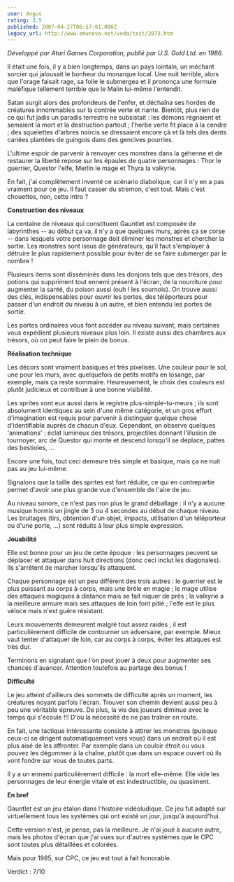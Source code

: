 ```yaml
---
user: Angus
rating: 3.5
published: 2007-04-27T06:57:01.000Z
legacy_url: http://www.emunova.net/veda/test/2073.htm
---
```

_Développé par Atari Games Corporation, publié par U.S. Gold Ltd. en 1986\._  

  

Il était une fois, il y a bien longtemps, dans un pays lointain, un méchant sorcier qui jalousait le bonheur du monarque local. Une nuit terrible, alors que l'orage faisait rage, sa folie le submergea et il prononça une formule maléfique tellement terrible que le Malin lui-même l'entendit.  

Satan surgit alors des profondeurs de l'enfer, et déchaîna ses hordes de créatures innommables sur la contrée verte et riante. Bientôt, plus rien de ce qui fut jadis un paradis terrestre ne subsistait : les démons régnaient et semaient la mort et la destruction partout ; l'herbe verte fit place à la cendre ; des squelettes d'arbres noircis se dressaient encore çà et là tels des dents cariées plantées de guingois dans des gencives pourries.  

L'ultime espoir de parvenir à renvoyer ces monstres dans la géhenne et de restaurer la liberté repose sur les épaules de quatre personnages : Thor le guerrier, Questor l'elfe, Merlin le mage et Thyra la valkyrie.  

  

En fait, j'ai complètement inventé ce scénario diabolique, car il n'y en a pas vraiment pour ce jeu. Il faut casser du stremon, c'est tout. Mais c'est chouettos, non, cette intro ?  

  

**Construction des niveaux**  

  

La centaine de niveaux qui constituent Gauntlet est composée de labyrinthes -- au début ça va, il n'y a que quelques murs, après ça se corse -- dans lesquels votre personnage doit éliminer les monstres et chercher la sortie. Les monstres sont issus de générateurs, qu'il faut s'employer à détruire le plus rapidement possible pour éviter de se faire submerger par le nombre !  

Plusieurs items sont disséminés dans les donjons tels que des trésors, des potions qui suppriment tout ennemi présent à l'écran, de la nourriture pour augmenter la santé, du poison aussi (ouh ! les sournois). On trouve aussi des clés, indispensables pour ouvrir les portes, des téléporteurs pour passer d'un endroit du niveau à un autre, et bien entendu les portes de sortie.  

Les portes ordinaires vous font accéder au niveau suivant, mais certaines vous expédient plusieurs niveaux plus loin. Il existe aussi des chambres aux trésors, où on peut faire le plein de bonus.  

  

**Réalisation technique**  

  

Les décors sont vraiment basiques et très pixelisés. Une couleur pour le sol, une pour les murs, avec quelquefois de petits motifs en losange, par exemple, mais ça reste sommaire. Heureusement, le choix des couleurs est plutôt judicieux et contribue à une bonne visibilité.  

  

Les sprites sont eux aussi dans le registre plus-simple-tu-meurs ; ils sont absolument identiques au sein d'une même catégorie, et un gros effort d'imagination est requis pour parvenir à distinguer quelque chose d'identifiable auprès de chacun d'eux. Cependant, on observe quelques 'animations' : éclat lumineux des trésors, projectiles donnant l'illusion de tournoyer, arc de Questor qui monte et descend lorsqu'il se déplace, pattes des bestioles, ...  

Encore une fois, tout ceci demeure très simple et basique, mais ça ne nuit pas au jeu lui-même.  

Signalons que la taille des sprites est fort réduite, ce qui en contrepartie permet d'avoir une plus grande vue d'ensemble de l'aire de jeu.  

  

Au niveau sonore, ce n'est pas non plus le grand déballage : il n'y a aucune musique hormis un jingle de 3 ou 4 secondes au début de chaque niveau. Les bruitages (tirs, obtention d'un objet, impacts, utilisation d'un téléporteur ou d'une porte, ...) sont réduits à leur plus simple expression.  

  

**Jouabilité**  

  

Elle est bonne pour un jeu de cette époque : les personnages peuvent se déplacer et attaquer dans huit directions (donc ceci inclut les diagonales). Ils s'arrêtent de marcher lorsqu'ils attaquent.  

  

Chaque personnage est un peu différent des trois autres : le guerrier est le plus puissant au corps à corps, mais une brêle en magie ; le mage utilise des attaques magiques à distance mais se fait niquer de près ; la valkyrie a la meilleure armure mais ses attaques de loin font pitié ; l'elfe est le plus véloce mais n'est guère résistant.  

  

Leurs mouvements demeurent malgré tout assez raides ; il est particulièrement difficile de contourner un adversaire, par exemple. Mieux vaut tenter d'attaquer de loin, car au corps à corps, éviter les attaques est très dur.  

  

Terminons en signalant que l'on peut jouer à deux pour augmenter ses chances d'avancer. Attention toutefois au partage des bonus !  

  

**Difficulté**  

  

Le jeu atteint d'ailleurs des sommets de difficulté après un moment, les créatures noyant parfois l'écran. Trouver son chemin devient aussi peu à peu une véritable épreuve. De plus, la vie des joueurs diminue avec le temps qui s'écoule !!! D'où la nécessité de ne pas traîner en route.  

  

En fait, une tactique intéressante consiste à attirer les monstres (puisque ceux-ci se dirigent automatiquement vers vous) dans un endroit où il est plus aisé de les affronter. Par exemple dans un couloir étroit ou vous pouvez les dégommer à la chaîne, plutôt que dans un espace ouvert où ils vont fondre sur vous de toutes parts.  

  

Il y a un ennemi particulièrement difficile : la mort elle-même. Elle vide les personnages de leur énergie vitale et est indestructible, ou quasiment.  

  

**En bref**  

  

Gauntlet est un jeu étalon dans l'histoire vidéoludique. Ce jeu fut adapté sur virtuellement tous les systèmes qui ont existé un jour, jusqu'à aujourd'hui.  

Cette version n'est, je pense, pas la meilleure. Je n'ai joué à aucune autre, mais les photos d'écran que j'ai vues sur d'autres systèmes que le CPC sont toutes plus détaillées et colorées.  

Mais pour 1985, sur CPC, ce jeu est tout à fait honorable.  

  

Verdict : 7/10